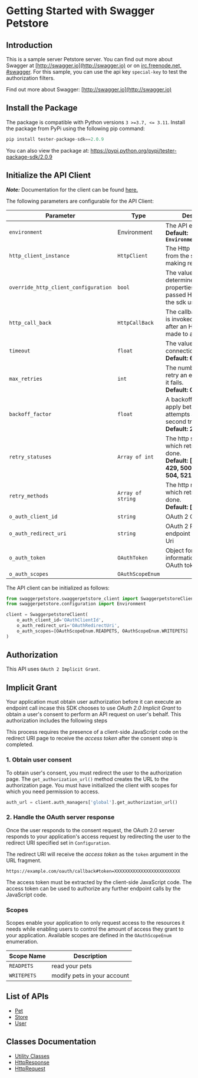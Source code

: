 
# Getting Started with Swagger Petstore

## Introduction

This is a sample server Petstore server.  You can find out more about Swagger at [http://swagger.io](http://swagger.io) or on [irc.freenode.net, #swagger](http://swagger.io/irc/).  For this sample, you can use the api key `special-key` to test the authorization filters.

Find out more about Swagger: [http://swagger.io](http://swagger.io)

## Install the Package

The package is compatible with Python versions `3 >=3.7, <= 3.11`.
Install the package from PyPi using the following pip command:

```python
pip install tester-package-sdk==2.0.9
```

You can also view the package at:
https://pypi.python.org/pypi/tester-package-sdk/2.0.9

## Initialize the API Client

**_Note:_** Documentation for the client can be found [here.](https://www.github.com/Syed-Subtain/sync-pack-python-sdk/tree/2.0.9/doc/client.md)

The following parameters are configurable for the API Client:

| Parameter | Type | Description |
|  --- | --- | --- |
| `environment` | Environment | The API environment. <br> **Default: `Environment.PRODUCTION`** |
| `http_client_instance` | `HttpClient` | The Http Client passed from the sdk user for making requests |
| `override_http_client_configuration` | `bool` | The value which determines to override properties of the passed Http Client from the sdk user |
| `http_call_back` | `HttpCallBack` | The callback value that is invoked before and after an HTTP call is made to an endpoint |
| `timeout` | `float` | The value to use for connection timeout. <br> **Default: 60** |
| `max_retries` | `int` | The number of times to retry an endpoint call if it fails. <br> **Default: 0** |
| `backoff_factor` | `float` | A backoff factor to apply between attempts after the second try. <br> **Default: 2** |
| `retry_statuses` | `Array of int` | The http statuses on which retry is to be done. <br> **Default: [408, 413, 429, 500, 502, 503, 504, 521, 522, 524]** |
| `retry_methods` | `Array of string` | The http methods on which retry is to be done. <br> **Default: ['GET', 'PUT']** |
| `o_auth_client_id` | `string` | OAuth 2 Client ID |
| `o_auth_redirect_uri` | `string` | OAuth 2 Redirection endpoint or Callback Uri |
| `o_auth_token` | `OAuthToken` | Object for storing information about the OAuth token |
| `o_auth_scopes` | `OAuthScopeEnum` |  |

The API client can be initialized as follows:

```python
from swaggerpetstore.swaggerpetstore_client import SwaggerpetstoreClient
from swaggerpetstore.configuration import Environment

client = SwaggerpetstoreClient(
    o_auth_client_id='OAuthClientId',
    o_auth_redirect_uri='OAuthRedirectUri',
    o_auth_scopes=[OAuthScopeEnum.READPETS, OAuthScopeEnum.WRITEPETS]
)
```

## Authorization

This API uses `OAuth 2 Implicit Grant`.

## Implicit Grant

Your application must obtain user authorization before it can execute an endpoint call incase this SDK chooses to use *OAuth 2.0 Implicit Grant* to obtain a user's consent to perform an API request on user's behalf. This authorization includes the following steps

This process requires the presence of a client-side JavaScript code on the redirect URI page to receive the *access token* after the consent step is completed.

### 1\. Obtain user consent

To obtain user's consent, you must redirect the user to the authorization page. The `get_authorization_url()` method creates the URL to the authorization page. You must have initialized the client with scopes for which you need permission to access.

```python
auth_url = client.auth_managers['global'].get_authorization_url()
```

### 2\. Handle the OAuth server response

Once the user responds to the consent request, the OAuth 2.0 server responds to your application's access request by redirecting the user to the redirect URI specified set in `Configuration`.

The redirect URI will receive the *access token* as the `token` argument in the URL fragment.

```
https://example.com/oauth/callback#token=XXXXXXXXXXXXXXXXXXXXXXXXX
```

The access token must be extracted by the client-side JavaScript code. The access token can be used to authorize any further endpoint calls by the JavaScript code.

### Scopes

Scopes enable your application to only request access to the resources it needs while enabling users to control the amount of access they grant to your application. Available scopes are defined in the `OAuthScopeEnum` enumeration.

| Scope Name | Description |
|  --- | --- |
| `READPETS` | read your pets |
| `WRITEPETS` | modify pets in your account |

## List of APIs

* [Pet](https://www.github.com/Syed-Subtain/sync-pack-python-sdk/tree/2.0.9/doc/controllers/pet.md)
* [Store](https://www.github.com/Syed-Subtain/sync-pack-python-sdk/tree/2.0.9/doc/controllers/store.md)
* [User](https://www.github.com/Syed-Subtain/sync-pack-python-sdk/tree/2.0.9/doc/controllers/user.md)

## Classes Documentation

* [Utility Classes](https://www.github.com/Syed-Subtain/sync-pack-python-sdk/tree/2.0.9/doc/utility-classes.md)
* [HttpResponse](https://www.github.com/Syed-Subtain/sync-pack-python-sdk/tree/2.0.9/doc/http-response.md)
* [HttpRequest](https://www.github.com/Syed-Subtain/sync-pack-python-sdk/tree/2.0.9/doc/http-request.md)

